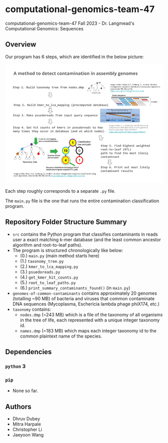 # computational-genomics-team-47
computational-genomics-team-47 Fall 2023 - Dr. Langmead's Computational Genomics: Sequences

## Overview

Our program has 6 steps, which are identified in the below picture:

![Image summary of potential plan for how our program works](images/summary_of_planned_program.png)

Each step roughly corresponds to a separate `.py` file.

The `main.py` file is the one that runs the entire contamination classification program.

## Repository Folder Structure Summary
- `src` contains the Python program that classifies contaminants in reads user a exact matching k-mer database (and the least common ancestor algorithm and root-to-leaf paths).
- The program is structured chronologically like below:
  - (0.) `main.py` (main method starts here)
  - (1.) `taxonomy_tree.py` 
  - (2.) `kmer_to_lca_mapping.py`
  - (3.) `psuedoreads.py`
  - (4.) `get_kmer_hit_counts.py`
  - (5.) `root_to_leaf_paths.py`
  - (6.) `print_summary_contaminants_found()` (in `main.py`)
- `genomes-of-common-contaminants` contains approximately 20 genomes (totalling ~90 MB) of bacteria and viruses that common contaminate DNA sequences (Mycoplasma, Eschericia lambda phage phiX174, etc.)
- `taxonomy` contains:
  - `nodes.dmp` (~243 MB) which is a file of the taxonomy of all organisms in the tree of life, each represented with a unique integer taxonomy id.
  - `names.dmp` (~183 MB) which maps each integer taxonomy id to the common plaintext name of the species.

## Dependencies
### `python` 3
### `pip`
- None so far.

## Authors
- Dhruv Dubey
- Mitra Harpale
- Christopher Li
- Jaeyoon Wang
